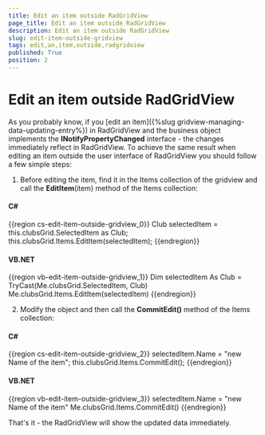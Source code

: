 ```yaml
---
title: Edit an item outside RadGridView
page_title: Edit an item outside RadGridView
description: Edit an item outside RadGridView
slug: edit-item-outside-gridview
tags: edit,an,item,outside,radgridview
published: True
position: 2
---
```


# Edit an item outside RadGridView

As you probably know, if you [edit an item]({%slug gridview-managing-data-updating-entry%}) in RadGridView and the business object implements the __INotifyPropertyChanged__ interface - the changes immediately reflect in RadGridView. To achieve the same result when editing an item outside the user interface of RadGridView you should follow a few simple steps:

1. Before editing the item, find it in the Items collection of the gridview and call the __EditItem__(item) method of the Items collection:

#### __C#__

{{region cs-edit-item-outside-gridview_0}}
	Club selectedItem = this.clubsGrid.SelectedItem as Club;
	this.clubsGrid.Items.EditItem(selectedItem);
{{endregion}}

#### __VB.NET__

{{region vb-edit-item-outside-gridview_1}}
	Dim selectedItem As Club = TryCast(Me.clubsGrid.SelectedItem, Club)
	Me.clubsGrid.Items.EditItem(selectedItem)
{{endregion}}

2. Modify the object and then call the __CommitEdit()__ method of the Items collection:

#### __C#__

{{region cs-edit-item-outside-gridview_2}}
	selectedItem.Name = "new Name of the item";
	this.clubsGrid.Items.CommitEdit();
{{endregion}}

#### __VB.NET__

{{region vb-edit-item-outside-gridview_3}}
	selectedItem.Name = "new Name of the item"
	Me.clubsGrid.Items.CommitEdit()
{{endregion}}

That's it - the RadGridView will show the updated data immediately. 



